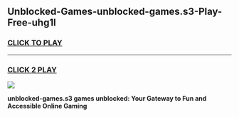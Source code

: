 
## Unblocked-Games-unblocked-games.s3-Play-Free-uhg1l
<h3>
<a href="https://premium76.site?title=unblocked-games.s3&ref=22A">CLICK TO PLAY</a></h3>
<hr>

<h3>
<a href="https://premium76.site?title=unblocked-games.s3&ref=22A">CLICK 2 PLAY</a>
  
</h3>

<a href="https://premium76.site?title=unblocked-games.s3&ref=22A"><img src="https://clearcache.store/games.png"></a>


**unblocked-games.s3 games unblocked: Your Gateway to Fun and Accessible Online Gaming**

